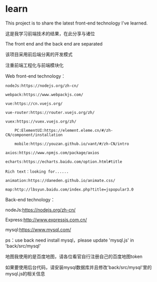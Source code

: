 # learn
This project is to share the latest front-end technology I've learned.

这是我学习前端技术的结果，在此分享与诸位

The front end and the back end are separated

该项目采用前后端分离的开发模式

注重前端工程化与前端模块化

Web front-end technology：

	nodeJs:https://nodejs.org/zh-cn/
	
	webpack:https://www.webpackjs.com/
	
	vue:https://cn.vuejs.org/
	
	vue-router:https://router.vuejs.org/zh/
	
	vuex:https://vuex.vuejs.org/zh/
	
		PC:ElementUI:https://element.eleme.cn/#/zh-CN/component/installation
		
		mobile:https://youzan.github.io/vant/#/zh-CN/intro
		
	axios:https://www.npmjs.com/package/axios
	
	echarts:https://echarts.baidu.com/option.html#title
	
	Rich text：looking for......
	
	animation:https://daneden.github.io/animate.css/

	map:http://lbsyun.baidu.com/index.php?title=jspopular3.0
	

Back-end technology：

nodeJs:https://nodejs.org/zh-cn/

Express:http://www.expressjs.com.cn/

mysql:https://www.mysql.com/

ps：use back need install mysql，please update 'mysql.js' in 'back/src/mysql'

地图我使用的是百度地图，请各位看官自行注册自己的百度地图token

如果要使用后台代码，请安装mysql数据库并且修改'back/src/mysql'里的mysql.js的相关信息

